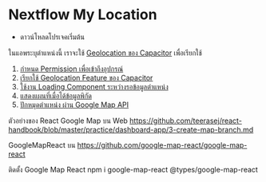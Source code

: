 
# Nextflow My Location

- ดาวน์โหลดโปรเจคเริ่มต้น

ในแอพระบุตำแหน่งนี้ เราจะใช้ [Geolocation ของ Capacitor](https://capacitor.ionicframework.com/docs/apis/geolocation/) เพื่อเรียกใช้

1. [กำหนด Permission เพื่อเข้าถึงอุปกรณ์](set-permission.md) 
2. [เรียกใช้ Geolocation Feature ของ Capacitor](access-gps.md)
3. [ใช้งาน Loading Component ระหว่างรอข้อมูลตำแหน่ง](loading-component.md)
4. [แสดงแผนที่เมื่อได้ข้อมูลพิกัด](google-map.md)
5. [ปักหมุดตำแหน่ง ผ่าน Google Map API](marker.md)




ตัวอย่างของ React Google Map บน Web
https://github.com/teerasej/react-handbook/blob/master/practice/dashboard-app/3-create-map-branch.md

GoogleMapReact บน
https://github.com/google-map-react/google-map-react

ติดตั้ง Google Map React 
npm i google-map-react @types/google-map-react